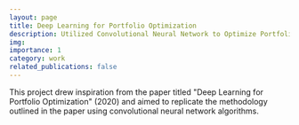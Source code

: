 ```yaml
---
layout: page
title: Deep Learning for Portfolio Optimization
description: Utilized Convolutional Neural Network to Optimize Portfolio's Sharpe Ratio. 
img:
importance: 1
category: work
related_publications: false
---
```


This project drew inspiration from the paper titled "Deep Learning for Portfolio Optimization" (2020) and aimed to replicate the methodology outlined in the paper using convolutional neural network algorithms.
